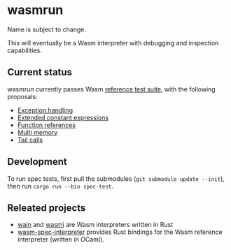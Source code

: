 # wasmrun

Name is subject to change.

This will eventually be a Wasm interpreter with debugging and inspection
capabilities.

## Current status

wasmrun currently passes Wasm [reference test suite][1], with the following
proposals:

- [Exception handling][2]
- [Extended constant expressions][3]
- [Function references][8]
- [Multi memory][9]
- [Tail calls][4]

## Development

To run spec tests, first pull the submodules (`git submodule update --init`),
then run `cargo run --bin spec-test`.

## Releated projects

- [wain][5] and [wasmi][7] are Wasm interpreters written in Rust
- [wasm-spec-interpreter][6] provides Rust bindings for the Wasm reference
  interpreter (written in OCaml).

[1]: https://github.com/WebAssembly/testsuite
[2]: https://github.com/WebAssembly/exception-handling
[3]: https://github.com/WebAssembly/extended-const
[4]: https://github.com/WebAssembly/tail-call
[5]: https://github.com/rhysd/wain
[6]: https://github.com/bytecodealliance/wasm-spec-interpreter
[7]: https://github.com/paritytech/wasmi
[8]: https://github.com/WebAssembly/function-references
[9]: https://github.com/WebAssembly/multi-memory
